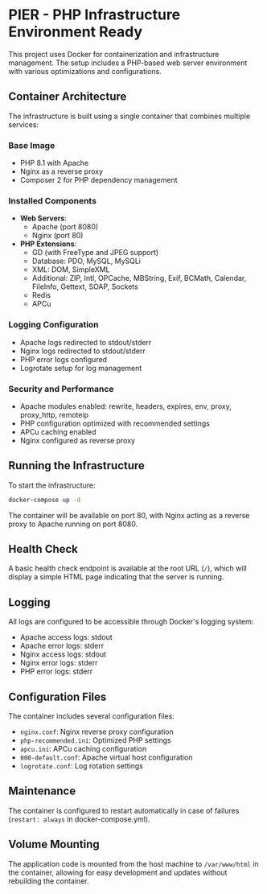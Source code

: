 # PIER - PHP Infrastructure Environment Ready

This project uses Docker for containerization and infrastructure management. The setup includes a PHP-based web server environment with various optimizations and configurations.

## Container Architecture

The infrastructure is built using a single container that combines multiple services:

### Base Image

- PHP 8.1 with Apache
- Nginx as a reverse proxy
- Composer 2 for PHP dependency management

### Installed Components

- **Web Servers**:
  - Apache (port 8080)
  - Nginx (port 80)
- **PHP Extensions**:
  - GD (with FreeType and JPEG support)
  - Database: PDO, MySQL, MySQLi
  - XML: DOM, SimpleXML
  - Additional: ZIP, Intl, OPCache, MBString, Exif, BCMath, Calendar, FileInfo, Gettext, SOAP, Sockets
  - Redis
  - APCu

### Logging Configuration

- Apache logs redirected to stdout/stderr
- Nginx logs redirected to stdout/stderr
- PHP error logs configured
- Logrotate setup for log management

### Security and Performance

- Apache modules enabled: rewrite, headers, expires, env, proxy, proxy_http, remoteip
- PHP configuration optimized with recommended settings
- APCu caching enabled
- Nginx configured as reverse proxy

## Running the Infrastructure

To start the infrastructure:

```bash
docker-compose up -d
```

The container will be available on port 80, with Nginx acting as a reverse proxy to Apache running on port 8080.

## Health Check

A basic health check endpoint is available at the root URL (`/`), which will display a simple HTML page indicating that the server is running.

## Logging

All logs are configured to be accessible through Docker's logging system:

- Apache access logs: stdout
- Apache error logs: stderr
- Nginx access logs: stdout
- Nginx error logs: stderr
- PHP error logs: stderr

## Configuration Files

The container includes several configuration files:

- `nginx.conf`: Nginx reverse proxy configuration
- `php-recommended.ini`: Optimized PHP settings
- `apcu.ini`: APCu caching configuration
- `000-default.conf`: Apache virtual host configuration
- `logrotate.conf`: Log rotation settings

## Maintenance

The container is configured to restart automatically in case of failures (`restart: always` in docker-compose.yml).

## Volume Mounting

The application code is mounted from the host machine to `/var/www/html` in the container, allowing for easy development and updates without rebuilding the container.
